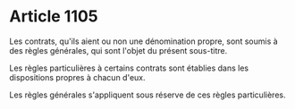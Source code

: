 # Article 1105

Les contrats, qu'ils aient ou non une dénomination propre, sont soumis à des règles générales, qui sont l'objet du présent sous-titre.

Les règles particulières à certains contrats sont établies dans les dispositions propres à chacun d'eux.

Les règles générales s'appliquent sous réserve de ces règles particulières.
